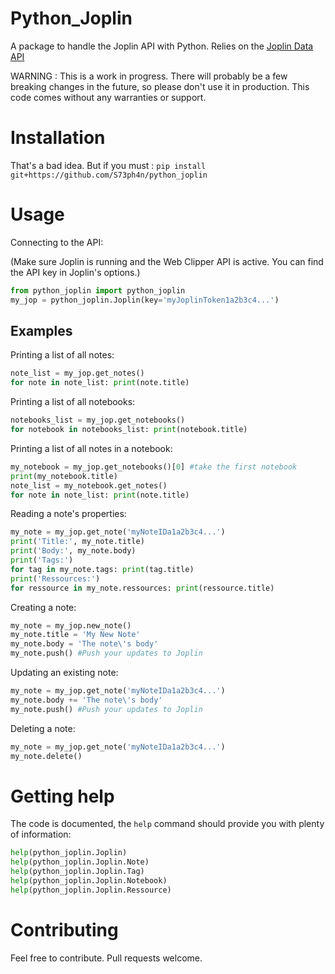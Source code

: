 # Python\_Joplin
A package to handle the Joplin API with Python. Relies on the [Joplin Data API](https://joplinapp.org/api/references/rest_api/)

WARNING : This is a work in progress. There will probably be a few breaking changes in the future, so please don't use it in production. This code comes without any warranties or support.

# Installation
That's a bad idea.
But if you must :
```pip install git+https://github.com/S73ph4n/python_joplin```

# Usage

Connecting to the API:

(Make sure Joplin is running and the Web Clipper API is active. You can find the API key in Joplin's options.)
```python
from python_joplin import python_joplin
my_jop = python_joplin.Joplin(key='myJoplinToken1a2b3c4...') 
```

## Examples

Printing a list of all notes:
```python
note_list = my_jop.get_notes()
for note in note_list: print(note.title)
```

Printing a list of all notebooks:
```python
notebooks_list = my_jop.get_notebooks()
for notebook in notebooks_list: print(notebook.title)
```

Printing a list of all notes in a notebook:
```python
my_notebook = my_jop.get_notebooks()[0] #take the first notebook
print(my_notebook.title)
note_list = my_notebook.get_notes()
for note in note_list: print(note.title)
```

Reading a note's properties:
```python
my_note = my_jop.get_note('myNoteIDa1a2b3c4...')
print('Title:', my_note.title)
print('Body:', my_note.body)
print('Tags:')
for tag in my_note.tags: print(tag.title)
print('Ressources:')
for ressource in my_note.ressources: print(ressource.title)
```

Creating a note:
```python
my_note = my_jop.new_note()
my_note.title = 'My New Note'
my_note.body = 'The note\'s body'
my_note.push() #Push your updates to Joplin
```

Updating an existing note:
```python
my_note = my_jop.get_note('myNoteIDa1a2b3c4...')
my_note.body += 'The note\'s body'
my_note.push() #Push your updates to Joplin
```

Deleting a note:
```python
my_note = my_jop.get_note('myNoteIDa1a2b3c4...')
my_note.delete()
```

# Getting help
The code is documented, the ```help``` command should provide you with plenty of information:
```python
help(python_joplin.Joplin)
help(python_joplin.Joplin.Note)
help(python_joplin.Joplin.Tag)
help(python_joplin.Joplin.Notebook)
help(python_joplin.Joplin.Ressource)
```

# Contributing
Feel free to contribute. Pull requests welcome.
